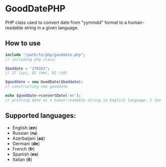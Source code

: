 # GoodDatePHP
PHP class used to convert date from "yymmdd" format to a human-readable string in a given language.
## How to use
```php
include "/path/to/php/gooddate.php";
// including php class:

$baddate = "170102";
// 17 (yy), 01 (mm), 02 (dd) 

$gooddate = new GoodDate($baddate);
// constructing new gooddate

echo $gooddate->convertDate('en');
// printing date as a human-readable string in English language: 2 Jan 2017
```
## Supported languages: 
<ul>
<li>English (<b>en</b>)</li>
<li>Russian (<b>ru</b>)</li>
<li>Azerbaijani (<b>az</b>)</li>
<li>Germani (<b>de</b>)</li>
<li>French (<b>fr</b>)</li>
<li>Spanish (<b>es</b>)</li>
<li>Italian (<b>it</b>)</li>
</ul>
